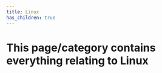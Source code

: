 ```yaml
---
title: Linux
has_children: true
---
```


# This page/category contains everything relating to Linux 
